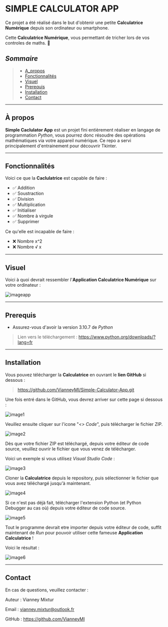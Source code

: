# **SIMPLE CALCULATOR APP**

Ce projet a été réalisé dans le but d'obtenir une petite __Calculatrice Numérique__ depuis
son ordinateur ou smartphone.

Cette **Calculatrice Numérique**, vous permettant de tricher lors de vos controles de maths. 🤫


## *Sommaire*

>- [A_propos](#A-propos)
>- [Fonctionnalités](#Fonctionnalités)
>- [Visuel](#Visuel)
>- [Prerequis](#prerequis)
>- [Installation](#Installation)
>- [Contact](#Contact)

---

## À propos

__Simple Caclulator App__ est un projet fini entièrement réaliser en langage de
programmation _Python_, vous pourrez donc résoudre des opérations mathématiques
via votre appareil numérique. Ce repo a servi principalement d'entrainement
pour découvrir Tkinter. 


---


## Fonctionnalités

Voici ce que la __Caclulatrice__ est capable de faire :
- ✅ Addition
- ✅ Soustraction
- ✅ Division
- ✅ Multiplication
- ✅ Initialiser
- ✅ Nombre à virgule
- ✅ Supprimer

Ce qu'elle est incapable de faire :
- ❌ Nombre x^2 
- ❌ Nombre √ x 

---

## Visuel

Voici à quoi devrait ressembler l'__Application Calculatrice Numérique__ sur votre ordinateur :

![imageapp](".vscode\screenapp.png")

---

## Prerequis

- Assurez-vous d'avoir la version 3.10.7 de _Python_

>Lien vers le téléchargement : https://www.python.org/downloads/?lang=fr

---

## Installation

Vous pouvez télécharger la __Calculatrice__ en ouvrant le __lien GitHub__ si dessous :
> https://github.com/VianneyMI/Simple-Calculator-App.git

Une fois entré dans le GitHub, vous devrez arriver sur cette page si dessous :

![image1](".vscode\screentruc1.png")

Veuillez ensuite cliquer sur l'icone "*<> Code*", puis télécharger le fichier ZIP.

![image2](".vscode\screentruc2.png")

Dès que votre  fichier ZIP est téléchargé, depuis votre éditeur de code source, veuillez
ouvrir le fichier que vous venez de télécharger.

Voici un exemple si vous utilisez _Visual Studio Code_ :

![image3](".vscode\screentruc3.png")

Cloner la __Calculatrice__ depuis le repository, puis sélectionner le fichier que vous
avez téléchargé jusqu'à maintenant.

![image4](".vscode\screentruc4.png")

Si ce n'est pas déjà fait, télécharger l'extension Python (et Python Debugger au cas où)
depuis votre éditeur de code source. 

![image5](".vscode\screentruc5.png")

Tout le programme devrait etre importer depuis votre éditeur de code, suffit maintenant
de _Run_ pour pouvoir utiliser cette fameuse __Application Calculatrice__ !

Voici le résultat :

![image6](".vscode\screentruc6.png")

---


## Contact

En cas de questions, veuillez contacter :

Auteur : Vianney Mixtur

Email : vianney.mixtur@outlook.fr

GitHub : https://github.com/VianneyMI
